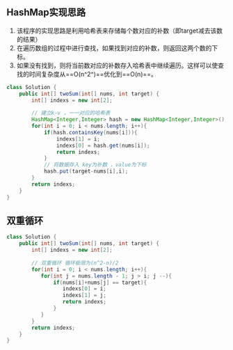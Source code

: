 ## HashMap实现思路

1. 该程序的实现思路是利用哈希表来存储每个数对应的补数（即target减去该数的结果）
2. 在遍历数组的过程中进行查找，如果找到对应的补数，则返回这两个数的下标。
3. 如果没有找到，则将当前数对应的补数存入哈希表中继续遍历。这样可以使查找的时间复杂度从==O(n^2^)==优化到==O(n)==。

```java
class Solution {
    public int[] twoSum(int[] nums, int target) {
        int[] indexs = new int[2];
        
        // 建立k-v ，一一对应的哈希表
        HashMap<Integer,Integer> hash = new HashMap<Integer,Integer>();
        for(int i = 0; i < nums.length; i++){
            if(hash.containsKey(nums[i])){
                indexs[1] = i;
                indexs[0] = hash.get(nums[i]);
                return indexs;
            }
            // 将数据存入 key为补数 ，value为下标
            hash.put(target-nums[i],i);
        }
        return indexs;
    }
}
```

## 双重循环

```java
class Solution {
    public int[] twoSum(int[] nums, int target) {
        int[] indexs = new int[2];
        
        // 双重循环 循环极限为(n^2-n)/2
        for(int i = 0; i < nums.length; i++){
           for(int j = nums.length - 1; j > i; j --){
               if(nums[i]+nums[j] == target){
                  indexs[0] = i;
                  indexs[1] = j;
                  return indexs;
               }
           }
        }
        return indexs;
    }
}
```

